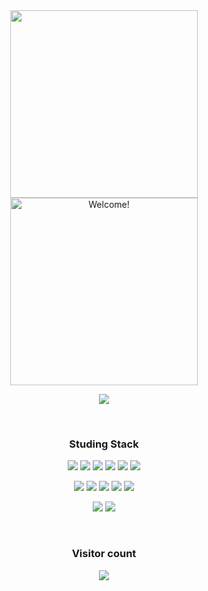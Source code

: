 <div align=center>
   
 <img src="https://github.com/Taxzero/terminal.gif" width="300">
 <img src="https://github.com/Taxzero/terminal.gif" alt="Welcome!" width="300"/>
   
<a href="https://tax-zero.tistory.com/" target="_blank"><img src="https://img.shields.io/badge/click here-000000?style=flat-square&logo=link&logoColor=white"/></a>   
   
   
</br>
  <h3 align="center"><b>Studing Stack</b></h3>

<img src="https://img.shields.io/badge/Python-3766AB?style=flat-square&logo=Python&logoColor=#00ff33"/></a>
<img src="https://img.shields.io/badge/R-276DC3?style=flat-square&logo=R&logoColor=white"/></a>
<img src="https://img.shields.io/badge/html-E34F26?style=flat-square&logo=html5&logoColor=white"/></a>
<img src="https://img.shields.io/badge/css-1572B6?style=flat-square&logo=css3&logoColor=white"></a>
<img src="https://img.shields.io/badge/JavaScript-F7DF1E?style=flat-square&logo=JavaScript&logoColor=white"/></a>
<img src="https://img.shields.io/badge/Node.js-339933?style=flat-square&logo=Node.js&logoColor=white"/></a>

<img src="https://img.shields.io/badge/React-20232A?style=flat-square&logo=react&logoColor=61DAFB"/></a>
<img src="https://img.shields.io/badge/Electron-2B2E3A?style=flat-square&logo=electron&logoColor=9FEAF9"/></a>
<img src="https://img.shields.io/badge/Dart-0175C2?style=flat-square&logo=dart&logoColor=white"/></a>
<img src="https://img.shields.io/badge/Flutter-02569B?style=flat-square&logo=flutter&logoColor=white"/></a>
<img src ="https://img.shields.io/badge/-C%23-000000?style=flat-square&logo=Csharp&&logoColor=white"/></a>

<img src="https://img.shields.io/badge/Adobe Photoshop-31A8FF?style=flat-square&logo=AdobePhotoshop&logoColor=white"/></a>
<img src="https://img.shields.io/badge/Adobe Illustrator-FF9A00?style=flat-square&logo=Adobe Illustrator&logoColor=white"/>


</br>

### Visitor count
<img src="https://profile-counter.glitch.me/Taxzero/count.svg" />
</div>

</br>
